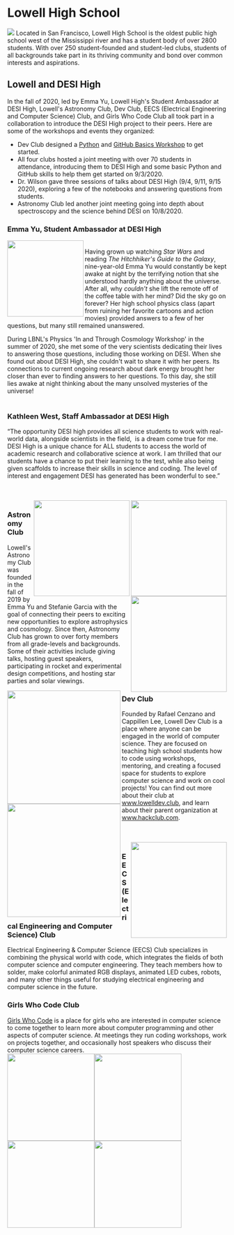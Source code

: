 # Lowell High School
![](https://github.com/michaelJwilson/DESI-HighSchool/blob/master/Partners/Lowell/images/LowellHighSchoolMainEntranceFromEuclyptausStreet.jpg)
Located in San Francisco, Lowell High School is the oldest public high school west of the Mississippi river and has a student body of over 2800 students. With over 250 student-founded and student-led clubs, students of all backgrounds take part in its thriving community and bond over common interests and aspirations. 

## Lowell and DESI High
In the fall of 2020, led by Emma Yu, Lowell High's Student Ambassador at DESI High, Lowell's Astronomy Club, Dev Club, EECS (Electrical Engineering and Computer Science) Club, and Girls Who Code Club all took part in a collaboration to introduce the DESI High project to their peers. Here are some of the workshops and events they organized:

- Dev Club designed a [Python](https://www.lowelldev.club/workshop/desi-python-intro) and [GitHub Basics Workshop](https://www.lowelldev.club/workshop/github-intro) to get started.
- All four clubs hosted a joint meeting with over 70 students in attendance, introducing them to DESI High and some basic Python and GitHub skills to help them get started on 9/3/2020.
- Dr. Wilson gave three sessions of talks about DESI High (9/4, 9/11, 9/15 2020), exploring a few of the notebooks and answering questions from students.
- Astronomy Club led another joint meeting going into depth about spectroscopy and the science behind DESI on 10/8/2020.

### Emma Yu, Student Ambassador at DESI High
<img align="left" src="https://github.com/eyu22/DESI-HighSchool/blob/master/Partners/Lowell/images/emma.jpg" width=175 /><br/>
Having grown up watching *Star Wars* and reading *The Hitchhiker's Guide to the Galaxy*, nine-year-old Emma Yu would constantly be kept awake at night by the terrifying notion that she understood hardly anything about the universe. After all, why *couldn't* she lift the remote off of the coffee table with her mind? Did the sky go on forever? Her high school physics class (apart from ruining her favorite cartoons and action movies) provided answers to a few of her questions, but many still remained unanswered.

During LBNL's Physics 'In and Through Cosmology Workshop' in the summer of 2020, she met some of the very scientists dedicating their lives to answering those questions, including those working on DESI. When she found out about DESI High, she couldn't wait to share it with her peers. Its connections to current ongoing research about dark energy brought her closer than ever to finding answers to her questions. To this day, she still lies awake at night thinking about the many unsolved mysteries of the universe!
<br/><br/>

### Kathleen West, Staff Ambassador at DESI High
“The opportunity DESI high provides all science students to work with real-world data, alongside scientists in the field, 
is a dream come true for me.  DESI High is a unique chance for ALL students to access the world of academic research
and collaborative science at work.  I am thrilled that our students have a chance to put their learning to the test, while
also being given scaffolds to increase their skills in science and coding. The level of interest and engagement DESI
has generated has been wonderful to see.”

<br/><br/>
<img align="right" src="https://github.com/eyu22/DESI-HighSchool/blob/master/Partners/Lowell/images/bernice.jpg" height=220><img align="right" src="https://github.com/eyu22/DESI-HighSchool/blob/master/Partners/Lowell/images/stefanie.jpg" height=220><img align="right" src="https://github.com/eyu22/DESI-HighSchool/blob/master/Partners/Lowell/images/astronomyLogo.jpg" height=220>

### Astronomy Club
Lowell's Astronomy Club was founded in the fall of 2019 by Emma Yu and Stefanie Garcia with the goal of connecting their peers to exciting new opportunities to explore astrophysics and cosmology. Since then, Astronomy Club has grown to over forty members from all grade-levels and backgrounds. Some of their activities include giving talks, hosting guest speakers, participating in rocket and experimental design competitions, and hosting star parties and solar viewings.

<img align="left" src="https://github.com/eyu22/DESI-HighSchool/blob/master/Partners/Lowell/images/devLogo.png" height=260><img align="left" src="https://github.com/eyu22/DESI-HighSchool/blob/master/Partners/Lowell/images/rafael.jpg" height=260>
### Dev Club
Founded by Rafael Cenzano and Cappillen Lee, Lowell Dev Club is a place where anyone can be engaged in the world of computer science. They are focused on teaching high school students how to code using workshops, mentoring, and creating a focused space for students to explore computer science and work on cool projects! You can find out more about their club at www.lowelldev.club, and learn about their parent organization at www.hackclub.com.

<br/><br/>
<img align="right" src="https://github.com/eyu22/DESI-HighSchool/blob/master/Partners/Lowell/images/eecs-logo-dark-maxwell-xu.png" height=220>
### EECS (Electrical Engineering and Computer Science) Club
Electrical Engineering & Computer Science (EECS) Club specializes in combining the physical world with code, which integrates the fields of both computer science and computer engineering. They teach members how to solder, make colorful animated RGB displays, animated LED cubes, robots, and many other things useful for studying electrical engineering and computer science in the future.

### Girls Who Code Club
[Girls Who Code](https://girlswhocode.com/) is a place for girls who are interested in computer science to come together to learn more about computer programming and other aspects of computer science. At meetings they run coding workshops, work on projects together, and occasionally host speakers who discuss their computer science careers.
<br/>
<img src="https://github.com/eyu22/DESI-HighSchool/blob/master/Partners/Lowell/images/GWC_SEO_Logo.png" height=200><img src="https://github.com/eyu22/DESI-HighSchool/blob/master/Partners/Lowell/images/claire.JPG" height=200><img src="https://github.com/eyu22/DESI-HighSchool/blob/master/Partners/Lowell/images/reily.jpg" height=200><img src="https://github.com/eyu22/DESI-HighSchool/blob/master/Partners/Lowell/images/andrea.jpg" height=200>

